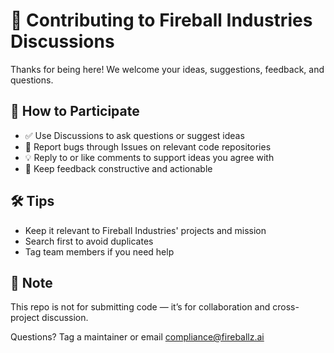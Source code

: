 # 🤝 Contributing to Fireball Industries Discussions

Thanks for being here! We welcome your ideas, suggestions, feedback, and questions.

## 📌 How to Participate

- ✅ Use Discussions to ask questions or suggest ideas
- 🐞 Report bugs through Issues on relevant code repositories
- 💡 Reply to or like comments to support ideas you agree with
- 🚧 Keep feedback constructive and actionable

## 🛠 Tips

- Keep it relevant to Fireball Industries' projects and mission
- Search first to avoid duplicates
- Tag team members if you need help

## 🧾 Note

This repo is not for submitting code — it’s for collaboration and cross-project discussion.

Questions? Tag a maintainer or email compliance@fireballz.ai

